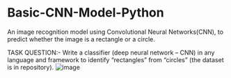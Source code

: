 # Basic-CNN-Model-Python
An image recognition model using Convolutional Neural Networks(CNN), to predict whether the image is a rectangle or a circle.

TASK QUESTION:-
Write a classifier (deep neural network – CNN) in any language and framework to identify “rectangles” from “circles” (the dataset is in repository).
![image](https://user-images.githubusercontent.com/16772052/175968798-a8c4d5e7-2545-4e26-8cbc-e52b9e224f08.png)
